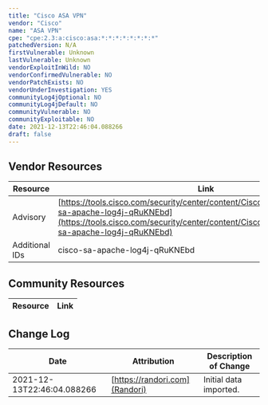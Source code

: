 ```yaml
---
title: "Cisco ASA VPN"
vendor: "Cisco"
name: "ASA VPN"
cpe: "cpe:2.3:a:cisco:asa:*:*:*:*:*:*:*:*"
patchedVersion: N/A
firstVulnerable: Unknown
lastVulnerable: Unknown
vendorExploitInWild: NO
vendorConfirmedVulnerable: NO
vendorPatchExists: NO
vendorUnderInvestigation: YES
communityLog4jOptional: NO
communityLog4jDefault: NO
communityVulnerable: NO
communityExploitable: NO
date: 2021-12-13T22:46:04.088266
draft: false
---
```


## Vendor Resources
| Resource | Link |
| --- | --- |
| Advisory | [https://tools.cisco.com/security/center/content/CiscoSecurityAdvisory/cisco-sa-apache-log4j-qRuKNEbd](https://tools.cisco.com/security/center/content/CiscoSecurityAdvisory/cisco-sa-apache-log4j-qRuKNEbd) |
| Additional IDs | cisco-sa-apache-log4j-qRuKNEbd |


## Community Resources
| Resource | Link |
| --- | --- |

## Change Log
| Date | Attribution | Description of Change |
| --- | --- | --- |
| 2021-12-13T22:46:04.088266 | [https://randori.com](Randori) | Initial data imported. |
